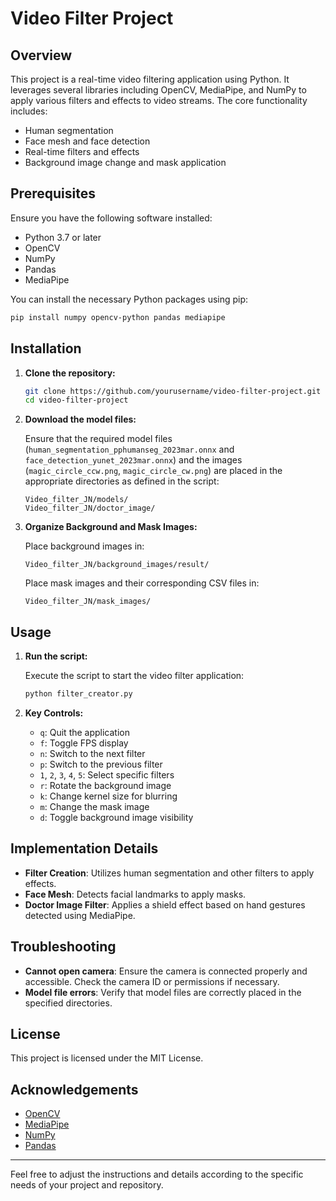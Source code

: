 # Video Filter Project

## Overview

This project is a real-time video filtering application using Python. It leverages several libraries including OpenCV, MediaPipe, and NumPy to apply various filters and effects to video streams. The core functionality includes:

- Human segmentation
- Face mesh and face detection
- Real-time filters and effects
- Background image change and mask application

## Prerequisites

Ensure you have the following software installed:

- Python 3.7 or later
- OpenCV
- NumPy
- Pandas
- MediaPipe

You can install the necessary Python packages using pip:

```bash
pip install numpy opencv-python pandas mediapipe
```

## Installation

1. **Clone the repository:**

   ```bash
   git clone https://github.com/yourusername/video-filter-project.git
   cd video-filter-project
   ```

2. **Download the model files:**

   Ensure that the required model files (`human_segmentation_pphumanseg_2023mar.onnx` and `face_detection_yunet_2023mar.onnx`) and the images (`magic_circle_ccw.png`, `magic_circle_cw.png`) are placed in the appropriate directories as defined in the script:
   
   ```
   Video_filter_JN/models/
   Video_filter_JN/doctor_image/
   ```

3. **Organize Background and Mask Images:**

   Place background images in:
   
   ```
   Video_filter_JN/background_images/result/
   ```

   Place mask images and their corresponding CSV files in:
   
   ```
   Video_filter_JN/mask_images/
   ```

## Usage

1. **Run the script:**

   Execute the script to start the video filter application:

   ```bash
   python filter_creator.py
   ```

2. **Key Controls:**

   - `q`: Quit the application
   - `f`: Toggle FPS display
   - `n`: Switch to the next filter
   - `p`: Switch to the previous filter
   - `1`, `2`, `3`, `4`, `5`: Select specific filters
   - `r`: Rotate the background image
   - `k`: Change kernel size for blurring
   - `m`: Change the mask image
   - `d`: Toggle background image visibility

## Implementation Details

- **Filter Creation**: Utilizes human segmentation and other filters to apply effects.
- **Face Mesh**: Detects facial landmarks to apply masks.
- **Doctor Image Filter**: Applies a shield effect based on hand gestures detected using MediaPipe.

## Troubleshooting

- **Cannot open camera**: Ensure the camera is connected properly and accessible. Check the camera ID or permissions if necessary.
- **Model file errors**: Verify that model files are correctly placed in the specified directories.

## License

This project is licensed under the MIT License.

## Acknowledgements

- [OpenCV](https://opencv.org/)
- [MediaPipe](https://mediapipe.dev/)
- [NumPy](https://numpy.org/)
- [Pandas](https://pandas.pydata.org/)

---

Feel free to adjust the instructions and details according to the specific needs of your project and repository.
